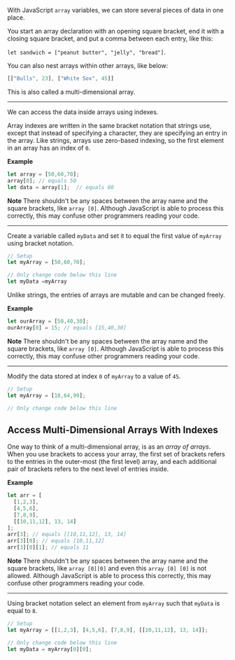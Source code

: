 With JavaScript `array` variables, we can store several pieces of data in one place.

You start an array declaration with an opening square bracket, end it with a closing square bracket, and put a comma between each entry, like this:

`let sandwich = ["peanut butter", "jelly", "bread"]`.

You can also nest arrays within other arrays, like below:

```js
[["Bulls", 23], ["White Sox", 45]]
```

This is also called a multi-dimensional array.

-----

We can access the data inside arrays using indexes.

Array indexes are written in the same bracket notation that strings use, except that instead of specifying a character, they are specifying an entry in the array. Like strings, arrays use zero-based indexing, so the first element in an array has an index of `0`.



**Example**

```js
let array = [50,60,70];
array[0]; // equals 50
let data = array[1];  // equals 60
```

**Note**
There shouldn't be any spaces between the array name and the square brackets, like `array [0]`. Although JavaScript is able to process this correctly, this may confuse other programmers reading your code.

----

Create a variable called `myData` and set it to equal the first value of `myArray` using bracket notation.

```js
// Setup
let myArray = [50,60,70];

// Only change code below this line
let myData =myArray
```



Unlike strings, the entries of arrays are mutable and can be changed freely.

**Example**

```js
let ourArray = [50,40,30];
ourArray[0] = 15; // equals [15,40,30]
```

**Note**
There shouldn't be any spaces between the array name and the square brackets, like `array [0]`. Although JavaScript is able to process this correctly, this may confuse other programmers reading your code.

------

Modify the data stored at index `0` of `myArray` to a value of `45`.

```js
// Setup
let myArray = [18,64,99];

// Only change code below this line
```



## Access Multi-Dimensional Arrays With Indexes



One way to think of a multi-dimensional array, is as an *array of arrays*. When you use brackets to access your array, the first set of brackets refers to the entries in the outer-most (the first level) array, and each additional pair of brackets refers to the next level of entries inside.

**Example**

```js
let arr = [
  [1,2,3],
  [4,5,6],
  [7,8,9],
  [[10,11,12], 13, 14]
];
arr[3]; // equals [[10,11,12], 13, 14]
arr[3][0]; // equals [10,11,12]
arr[3][0][1]; // equals 11
```

**Note**
There shouldn't be any spaces between the array name and the square brackets, like `array [0][0]` and even this `array [0] [0]` is not allowed. Although JavaScript is able to process this correctly, this may confuse other programmers reading your code.

------

Using bracket notation select an element from `myArray` such that `myData` is equal to `8`.

```js
// Setup
let myArray = [[1,2,3], [4,5,6], [7,8,9], [[10,11,12], 13, 14]];

// Only change code below this line
let myData = myArray[0][0];
```

